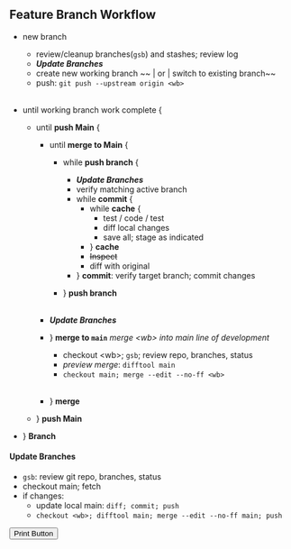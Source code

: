 ## Feature Branch Workflow

- new branch
  - review/cleanup branches(`gsb`) and stashes; review log
  - ***Update Branches***
  - create new working branch ~~ | or | switch to existing branch~~
  - push: `git push --upstream origin <wb>`<br/><br/>

- until working branch work complete {
  - until **push Main** {
    - until **merge to Main** {

      - while **push branch** {
        - ***Update Branches***
        - verify matching active branch
        - while **commit** {
          - while **cache** {
            - test / code / test
            - diff local changes
            - save all; stage as indicated
          - } **cache**
          - ~~Inspect~~
          - diff with original
        - } **commit**: verify target branch; commit changes

      - } **push branch**
<br/><br/>
    - ***Update Branches***
    - } **merge to `main`** *merge &lt;wb&gt; into main line of development*
      - checkout &lt;wb&gt;; `gsb`; review repo, branches, status
      - *preview merge*: `difftool main`
      - `checkout main; merge --edit --no-ff <wb>`<br><br>
    - } **merge**
  - } **push Main**
- } **Branch**

#### Update Branches
- `gsb`: review git repo, branches, status
- checkout main; fetch
- if changes:
  - update local main: `diff; commit; push`
  - `checkout <wb>; difftool main; merge --edit --no-ff main; push`

<button onclick="window.print()">Print Button</button>
